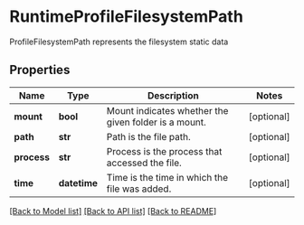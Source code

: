 # RuntimeProfileFilesystemPath

ProfileFilesystemPath represents the filesystem static data

## Properties
Name | Type | Description | Notes
------------ | ------------- | ------------- | -------------
**mount** | **bool** | Mount indicates whether the given folder is a mount.  | [optional] 
**path** | **str** | Path is the file path.  | [optional] 
**process** | **str** | Process is the process that accessed the file.  | [optional] 
**time** | **datetime** | Time is the time in which the file was added.  | [optional] 

[[Back to Model list]](../README.md#documentation-for-models) [[Back to API list]](../README.md#documentation-for-api-endpoints) [[Back to README]](../README.md)


